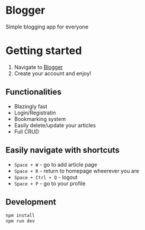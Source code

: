 # Blogger
Simple blogging app for everyone

# Getting started
1. Navigate to [Blogger](https://morning-retreat-72840.herokuapp.com/)
2. Create your account and enjoy!

## Functionalities
* Blazingly fast
* Login/Registratin
* Bookmarking system
* Easily delete/update your articles
* Full CRUD

## Easily navigate with shortcuts
* `Space + W` - go to add article page
* `Space + R` - return to homepage wheerever you are
* `Space + Ctrl + Q` - logout
* `Space + P` - go to your profile

## Development
```javascript
npm install
npm run dev
```
